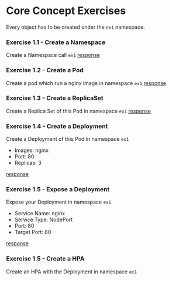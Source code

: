 # Core Concept Exercises
Every object has to be created under the `ex1` namespace.

### Exercise 1.1 - Create a Namespace
Create a Namespace call `ex1`
[response](responses/ex1/ex1-create-namespace.yaml)

### Exercise 1.2 - Create a Pod
Create a pod which run a nginx image in namespace `ex1`
[response](responses/ex1/ex1-create-pod.yaml)

### Exercise 1.3 - Create a ReplicaSet
Create a Replica Set of this Pod in namespace `ex1`
[response](responses/ex1/ex1-create-rs.yaml)

### Exercise 1.4 - Create a Deployment
Create a Deployment of this Pod in namespace `ex1`

- Images: nginx
- Port: 80  
- Replicas: 3

[response](responses/ex1/ex1-create-deploy.yaml)

### Exercise 1.5 - Expose a Deployment
Expose your Deployment in namespace `ex1`

- Service Name: nginx
- Service Type: NodePort
- Port: 80
- Target Port: 80

[response](responses/ex1/ex1-create-service.yaml)

### Exercise 1.5 - Create a HPA

Create an HPA with the Deployment in namespace `ex1`


